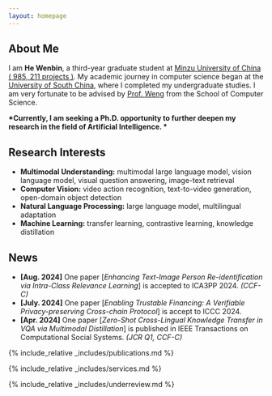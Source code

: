```yaml
---
layout: homepage
---
```


## About Me

I am **He Wenbin**, a third-year graduate student at [Minzu University of China ( 985, 211 projects )](https://www.muc.edu.cn/xxgk1.htm). My academic journey in computer science began at the [University of South China](https://www.usc.edu.cn/xxgk/xxjj.htm), where I completed my undergraduate studies. I am very fortunate to be advised by [Prof. Weng](https://gjaqyjy.muc.edu.cn/info/1052/1171.htm) from the School of Computer Science.

**\*Currently, I am seeking a Ph.D. opportunity to further deepen my research in the field of Artificial Intelligence. \***



## Research Interests

- **Multimodal Understanding:** multimodal large language model, vision language model, visual question answering, image-text retrieval
- **Computer Vision:** video action recognition, text-to-video generation, open-domain object detection
- **Natural Language Processing:** large language model, multilingual adaptation
- **Machine Learning:** transfer learning, contrastive learning, knowledge distillation

## News

- **[Aug. 2024]** One paper [*Enhancing Text-Image Person Re-identification via Intra-Class Relevance Learning*] is accepted to ICA3PP 2024. *(CCF-C)*
- **[July. 2024]** One paper [*Enabling Trustable Financing: A Verifiable Privacy-preserving Cross-chain Protocol*] is accept to ICCC 2024.
- **[Apr. 2024]** One paper [*Zero-Shot Cross-Lingual Knowledge Transfer in VQA via Multimodal Distillation*] is published in IEEE Transactions on Computational Social Systems.  *(JCR Q1, CCF-C)*

{% include_relative _includes/publications.md %}

{% include_relative _includes/services.md %}

{% include_relative _includes/underreview.md %}
